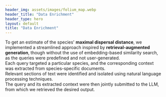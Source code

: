 ```yaml
---
header_img: assets/images/folium_map.webp
header_title: "Data Enrichment"
header_type: hero
layout: default
title: "Data Enrichment"
---
```


To get an estimate of the species' **maximal dispersal distance**, we implemented a streamlined approach inspired by **retrieval-augmented generation**, though without the use of embedding-based similarity search, as the queries were predefined and not user-generated.  
Each query targeted a particular species, and the corresponding context was extracted from species-specific documents.  
Relevant sections of text were identified and isolated using natural language processing techniques.  
The query and its extracted context were then jointly submitted to the LLM, from which we retrieved the desired output.